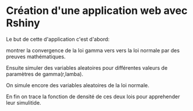 # Création d'une application web avec Rshiny

Le but de cette d'application c'est d'abord:

montrer la convergence  de la loi gamma vers vers la loi normale par des preuves mathématiques.

Ensuite simuler des variables aleatoires pour différentes valeurs de paramètres de gamma(r,lamba).

On simule encore des variables aleatoires de la loi normale.

En fin on trace la fonction de densité de ces deux lois pour apprehender leur simulitide.
